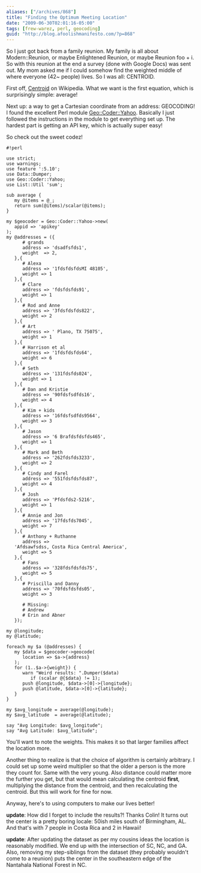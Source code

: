 ```yaml
---
aliases: ["/archives/868"]
title: "Finding the Optimum Meeting Location"
date: "2009-06-30T02:01:16-05:00"
tags: [frew-warez, perl, geocoding]
guid: "http://blog.afoolishmanifesto.com/?p=868"
---
```

So I just got back from a family reunion. My family is all about Modern::Reunion, or maybe Enlightened Reunion, or maybe Reunion foo + i. So with this reunion at the end a survey (done with Google Docs) was sent out. My mom asked me if I could somehow find the weighted middle of where everyone (42~ people) lives. So I was all: CENTROID.

First off, [Centroid](http://en.wikipedia.org/wiki/Centroid) on Wikipedia. What we want is the first equation, which is surprisingly simple: average!

Next up: a way to get a Cartesian coordinate from an address: GEOCODING! I found the excellent Perl module [Geo::Coder::Yahoo](http://search.cpan.org/perldoc?Geo::Coder::Yahoo). Basically I just followed the instructions in the module to get everything set up. The hardest part is getting an API key, which is actually super easy!

So check out the sweet codez!

    #!perl

    use strict;
    use warnings;
    use feature ':5.10';
    use Data::Dumper;
    use Geo::Coder::Yahoo;
    use List::Util 'sum';

    sub average {
       my @items = @_;
       return sum(@items)/scalar(@items);
    }

    my $geocoder = Geo::Coder::Yahoo->new(
       appid => 'apikey'
    );
    my @addresses = ({
          # grands
          address => 'dsadfsfds1',
          weight  => 2,
       },{
          # Alexa
          address => '1fdsfdsfdsMI 48105',
          weight => 1
       },{
          # Clare
          address => 'fdsfdsfds91',
          weight => 1
       },{
          # Rod and Anne
          address => '3fdsfdsfds822',
          weight => 2
       },{
          # Art
          address => ' Plano, TX 75075',
          weight => 1
       },{
          # Harrison et al
          address => '1fdsfdsfds64',
          weight => 6
       },{
          # Seth
          address => '131fdsfds024',
          weight => 1
       },{
          # Dan and Kristie
          address => '90fdsfsdfds16',
          weight => 4
       },{
          # Kim + kids
          address => '16fdsfsdfds9564',
          weight => 3
       },{
          # Jason
          address => '6 Brafdsfdsfds465',
          weight => 1
       },{
          # Mark and Beth
          address => '262fdsfds3233',
          weight => 2
       },{
          # Cindy and Farel
          address => '551fdsfdsfds87',
          weight => 4
       },{
          # Josh
          address => 'Pfdsfds2-5216',
          weight => 1
       },{
          # Annie and Jon
          address => '17fdsfds7045',
          weight => 7
       },{
          # Anthony + Ruthanne
          address =>
       'Afdsawfsdss, Costa Rica Central America',
          weight => 5
       },{
          # Fans
          address => '328fdsfdsfds75',
          weight => 5
       },{
          # Priscilla and Danny
          address => '70fdsfdsfds05',
          weight => 3

          # Missing:
          # Andrew
          # Erin and Abner
       });

    my @longitude;
    my @latitude;

    foreach my $a (@addresses) {
       my $data = $geocoder->geocode(
          location => $a->{address}
       );
       for (1..$a->{weight}) {
          warn "Weird results: ".Dumper($data)
             if (scalar @{$data} != 1);
          push @longitude, $data->[0]->{longitude};
          push @latitude, $data->[0]->{latitude};
       }
    }

    my $avg_longitude = average(@longitude);
    my $avg_latitude  = average(@latitude);

    say "Avg Longitude: $avg_longitude";
    say "Avg Latitude: $avg_latitude";

You'll want to note the weights. This makes it so that larger families affect the location more.

Another thing to realize is that the choice of algorithm is certainly arbitrary. I could set up some weird multiplier so that the older a person is the more they count for. Same with the very young. Also distance could matter more the further you get, but that would mean calculating the centroid **first**, multiplying the distance from the centroid, and then recalculating the centroid. But this will work for fine for now.

Anyway, here's to using computers to make our lives better!

**update**: How did I forget to include the results?! Thanks Colin! It turns out the center is a pretty boring locale: 50ish miles south of Birmingham, AL. And that's with 7 people in Costa Rica and 2 in Hawaii!

**update**: After updating the dataset as per my cousins ideas the location is reasonably modified. We end up with the intersection of SC, NC, and GA. Also, removing my step-siblings from the dataset (they probably wouldn't come to a reunion) puts the center in the southeastern edge of the Nantahala National Forest in NC.

